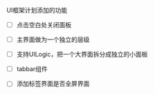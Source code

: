 UI框架计划添加的功能

- [ ] 点击空白处关闭面板

- [ ] 主界面做为一个独立的层级

- [ ] 支持UILogic，把一个大界面拆分成独立的小面板

- [ ] tabbar组件
- [ ] 添加标签界面是否全屏界面